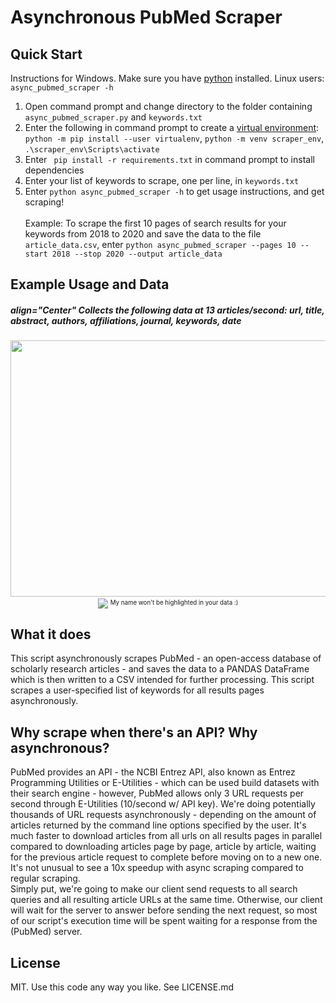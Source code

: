 # Asynchronous PubMed Scraper

## Quick Start
Instructions for Windows. Make sure you have [python](https://www.python.org/downloads/) installed. Linux users: ```async_pubmed_scraper -h``` <br>
1) Open command prompt and change directory to the folder containing ```async_pubmed_scraper.py``` and ```keywords.txt```
2) Enter the following in command prompt to create a [virtual environment](https://packaging.python.org/guides/installing-using-pip-and-virtual-environments/):<br> ```python -m pip install --user virtualenv```, ```python -m venv scraper_env```, ```.\scraper_env\Scripts\activate``` <br>
3) Enter ``` pip install -r requirements.txt``` in command prompt to install dependencies<br>
4) Enter your list of keywords to scrape, one per line, in ```keywords.txt``` <br>
5) Enter ```python async_pubmed_scraper -h``` to get usage instructions, and get scraping! <br> <br>
Example: To scrape the first 10 pages of search results for your keywords from 2018 to 2020 and save the data to the file ```article_data.csv```, enter ```python async_pubmed_scraper --pages 10 --start 2018 --stop 2020 --output article_data``` <br>

## Example Usage and Data
<h5> align="Center" Collects the following data at 13 articles/second: url, title, abstract, authors, affiliations, journal, keywords, date</h5>
<p align="center">

  <img src="https://raw.githubusercontent.com/IliaZenkov/async-pubmed-scraper/master/example/cli_usage_example.JPG" height=410 width=690/>
  <img align="center" src="https://raw.githubusercontent.com/IliaZenkov/async-pubmed-scraper/master/example/data_example.JPG"/> <sub><sup>My name won't be highlighted in your data :)</sup></sub>
</p>

## What it does 

This script asynchronously scrapes PubMed - an open-access database of scholarly research articles -
and saves the data to a PANDAS DataFrame which is then written to a CSV intended for further processing.
This script scrapes a user-specified list of keywords for all results pages asynchronously. 



## Why scrape when there's an API? Why asynchronous?
PubMed provides an API - the NCBI Entrez API, also known as Entrez Programming Utilities or E-Utilities - 
which can be used build datasets with their search engine - however, PubMed allows only 3 URL requests per second 
through E-Utilities (10/second w/ API key).
We're doing potentially thousands of URL requests asynchronously - depending on the amount of articles returned by the command line options specified by the user. 
It's much faster to download articles from all urls on all results pages in parallel compared to downloading articles page by page, article by article, waiting for the previous article request to complete before moving on to a new one. It's not unusual to see a 10x speedup with async scraping compared to regular scraping.  
Simply put, we're going to make our client send requests to all search queries and all resulting article URLs at the same time.
Otherwise, our client will wait for the server to answer before sending the next request, so most of our script's execution time
will be spent waiting for a response from the (PubMed) server. 

## License

MIT. Use this code any way you like. See LICENSE.md


